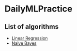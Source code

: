 # DailyMLPractice

## List of algorithms 
* [Linear Regression]()
* [Naive Bayes](http://machinelearningmastery.com/naive-bayes-classifier-scratch-python/)
